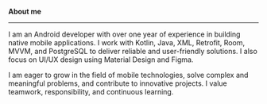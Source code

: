 **About me**
________________________________________________________________________________________________________________________________________________________________________________________________________________________
I am an Android developer with over one year of experience in building native mobile applications. I work with Kotlin, Java, XML, Retrofit, Room, MVVM, and PostgreSQL to deliver reliable and user-friendly solutions. I also focus on UI/UX design using Material Design and Figma.

I am eager to grow in the field of mobile technologies, solve complex and meaningful problems, and contribute to innovative projects. I value teamwork, responsibility, and continuous learning.
